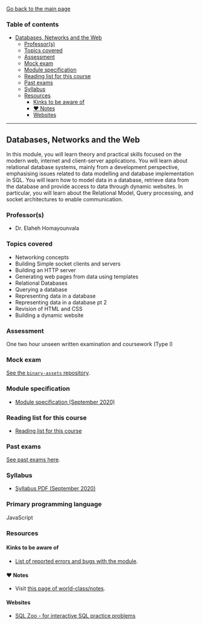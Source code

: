 [Go back to the main page](../../../README.md)

### Table of contents

- [Databases, Networks and the Web](#databases-networks-and-the-web)
  - [Professor(s)](#professors)
  - [Topics covered](#topics-covered)
  - [Assessment](#assessment)
  - [Mock exam](#mock-exam)
  - [Module specification](#module-specification)
  - [Reading list for this course](#reading-list-for-this-course)
  - [Past exams](#past-exams)
  - [Syllabus](#syllabus)
  - [Resources](#resources)
    - [Kinks to be aware of](#kinks-to-be-aware-of)
    - [:heart: Notes](#heart-notes)
    - [Websites](#websites)

---

## Databases, Networks and the Web

In this module, you will learn theory and practical skills focused
on the modern web, internet and client-server applications. You will
learn about relational database systems, mainly from a development
perspective, emphasising issues related to data modelling and
database implementation in SQL. You will learn how to model data in a
database, retrieve data from the database and provide access to data
through dynamic websites. In particular, you will learn about the
Relational Model, Query processing, and socket architectures to enable
communication.

### Professor(s)

- Dr. Elaheh Homayounvala

### Topics covered

- Networking concepts
- Building Simple socket clients and servers
- Building an HTTP server
- Generating web pages from data using templates
- Relational Databases
- Querying a database
- Representing data in a database
- Representing data in a database pt 2
- Revision of HTML and CSS
- Building a dynamic website

### Assessment

One two hour unseen written examination and coursework (Type I)

### Mock exam

[See the `binary-assets` repository](https://github.com/world-class/binary-assets/tree/master/modules/cm2040-dnw).

### Module specification

- [Module specification (September 2020)](https://github.com/world-class/binary-assets/blob/master/modules/module-specification/CM2040_DNW-Module-Spec.pdf)

### Reading list for this course

- [Reading list for this course](https://github.com/world-class/binary-assets/blob/master/modules/cm2040-dnw/CM2040_DNW-reading-list.pdf)

### Past exams

[See past exams here](https://github.com/world-class/binary-assets/tree/master/modules/cm2040-dnw/past-exams).

### Syllabus

- [Syllabus PDF (September 2020)](https://github.com/world-class/binary-assets/blob/master/modules/syllabi/Syllabus_CM2040_DNW.pdf)

### Primary programming language

JavaScript

### Resources

#### Kinks to be aware of

- [List of reported errors and bugs with the module](../../../kinks/level-5/cm-2040-databases-networks-and-the-web/).

#### :heart: Notes

- Visit [this page of world-class/notes](https://github.com/world-class/notes/tree/master/level-5/databases-networks-and-the-web).

#### Websites

- [SQL Zoo - for interactive SQL practice problems](https://sqlzoo.net/)
